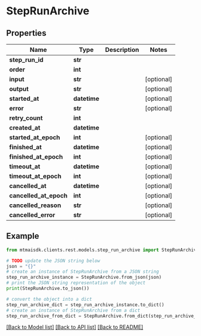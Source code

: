 # StepRunArchive


## Properties

Name | Type | Description | Notes
------------ | ------------- | ------------- | -------------
**step_run_id** | **str** |  | 
**order** | **int** |  | 
**input** | **str** |  | [optional] 
**output** | **str** |  | [optional] 
**started_at** | **datetime** |  | [optional] 
**error** | **str** |  | [optional] 
**retry_count** | **int** |  | 
**created_at** | **datetime** |  | 
**started_at_epoch** | **int** |  | [optional] 
**finished_at** | **datetime** |  | [optional] 
**finished_at_epoch** | **int** |  | [optional] 
**timeout_at** | **datetime** |  | [optional] 
**timeout_at_epoch** | **int** |  | [optional] 
**cancelled_at** | **datetime** |  | [optional] 
**cancelled_at_epoch** | **int** |  | [optional] 
**cancelled_reason** | **str** |  | [optional] 
**cancelled_error** | **str** |  | [optional] 

## Example

```python
from mtmaisdk.clients.rest.models.step_run_archive import StepRunArchive

# TODO update the JSON string below
json = "{}"
# create an instance of StepRunArchive from a JSON string
step_run_archive_instance = StepRunArchive.from_json(json)
# print the JSON string representation of the object
print(StepRunArchive.to_json())

# convert the object into a dict
step_run_archive_dict = step_run_archive_instance.to_dict()
# create an instance of StepRunArchive from a dict
step_run_archive_from_dict = StepRunArchive.from_dict(step_run_archive_dict)
```
[[Back to Model list]](../README.md#documentation-for-models) [[Back to API list]](../README.md#documentation-for-api-endpoints) [[Back to README]](../README.md)


